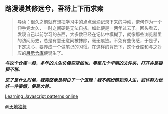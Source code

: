 ## 路漫漫其修远兮，吾将上下而求索
>导读：很久之前就有想把学习中的点点滴滴记录下来的冲动，奈何作为一个伸手党太久，一时之间硬是无法自拔。如此便是一两年过去了。回头看去，发现自己以前学习的东西，大多数已经在记忆中模糊了，就像那些浏览器里的访问历史，总是有意无意间被抹除，毫无痕迹。不免有些伤感，于是乎，下定决心，要养成一个做笔记的习惯。在这样的背景下，这个仓库和与之对应的[展示仓库](https://github.com/toBeUrself/toBeUrself.github.io)便诞生了。

***与这个仓库一般，多年的人生仿佛空空如也。零星几个华丽的文件夹，打开亦是狼狈不堪。***

***忘了是什么时候，我突然像是明白了一个道理：我不缤纷精彩的人生，或许努力做好一件事情，便是大善。***

[Learning Javascript patterns online](https://addyosmani.com/resources/essentialjsdesignpatterns/book/)

[@天地独舞](https://tobeurself.github.io/#)
